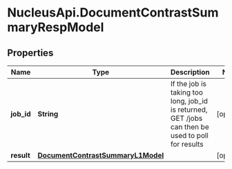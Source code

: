 # NucleusApi.DocumentContrastSummaryRespModel

## Properties
Name | Type | Description | Notes
------------ | ------------- | ------------- | -------------
**job_id** | **String** | If the job is taking too long, job_id is returned, GET /jobs can then be used to poll for results | [optional] 
**result** | [**DocumentContrastSummaryL1Model**](DocumentContrastSummaryL1Model.md) |  | [optional] 


